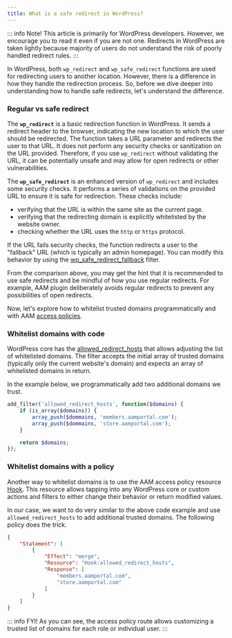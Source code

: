 ```yaml
---
title: What is a safe redirect in WordPress?
---
```


::: info Note!
This article is primarily for WordPress developers. However, we encourage you to read it even if you are not one. Redirects in WordPress are taken lightly because majority of users do not understand the risk of poorly handled redirect rules.
:::

In WordPress, both `wp_redirect` and `wp_safe_redirect` functions are used for redirecting users to another location. However, there is a difference in how they handle the redirection process. So, before we dive deeper into understanding how to handle safe redirects, let's understand the difference.

### Regular vs safe redirect

The **`wp_redirect`** is a basic redirection function in WordPress. It sends a redirect header to the browser, indicating the new location to which the user should be redirected. The function takes a URL parameter and redirects the user to that URL. It does not perform any security checks or sanitization on the URL provided. Therefore, if you use `wp_redirect` without validating the URL, it can be potentially unsafe and may allow for open redirects or other vulnerabilities.

The **`wp_safe_redirect`** is an enhanced version of `wp_redirect` and  includes some security checks. It performs a series of validations on the provided URL to ensure it is safe for redirection. These checks include:
- verifying that the URL is within the same site as the current page.
- verifying that the redirecting domain is explicitly whitelisted by the website owner.
- checking whether the URL uses the `http` or `https` protocol.

If the URL fails security checks, the function redirects a user to the "fallback" URL (which is typically an admin homepage). You can modify this behavior by using the [wp_safe_redirect_fallback](https://developer.wordpress.org/reference/hooks/wp_safe_redirect_fallback/) filter.

From the comparison above, you may get the hint that it is recommended to use safe redirects and be mindful of how you use regular redirects. For example, AAM plugin deliberately avoids regular redirects to prevent any possibilities of open redirects.

Now, let's explore how to whitelist trusted domains programmatically and with AAM [access policies](/advanced/access-policy/).

### Whitelist domains with code

WordPress core has the [allowed_redirect_hosts](https://developer.wordpress.org/reference/hooks/allowed_redirect_hosts/) that allows adjusting the list of whitelisted domains. The filter accepts the initial array of trusted domains (typically only the current website's domain) and expects an array of whitelisted domains in return.

In the example below, we programmatically add two additional domains  we trust.

```php
add_filter('allowed_redirect_hosts', function($domains) {
    if (is_array($domains)) {
        array_push($dommains, 'members.aamportal.com');
        array_push($dommains, 'store.aamportal.com');
    }

    return $domains;
});
```

### Whitelist domains with a policy

Another way to whitelist domains is to use the AAM access policy resource [Hook](/advanced/access-policy/resource-action/hook#definition). This resource allows tapping into any WordPress core or custom actions and filters to either change their behavior or return modified values.

In our case, we want to do very similar to the above code example and use `allowed_redirect_hosts` to add additional trusted domains. The following policy does the trick.

```json
{
    "Statement": [
        {
            "Effect": "merge",
            "Resource": "Hook:allowed_redirect_hosts",
            "Response": [
                "members.aamportal.com",
                "store.aamportal.com"
            ]
        }
    ]
}
```

::: info FYI!
As you can see, the access policy route allows customizing a trusted list of domains for each role or individual user.
:::